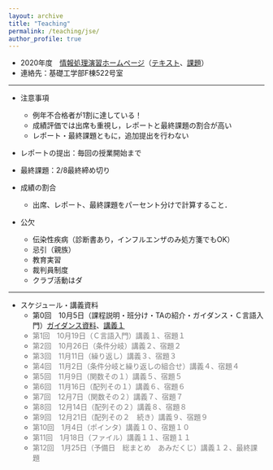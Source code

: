 ```yaml
---
layout: archive
title: "Teaching"
permalink: /teaching/jse/
author_profile: true
---
```


* 2020年度　[情報処理演習ホームページ](http://www.hlab.sys.es.osaka-u.ac.jp/people/wan/jse/)（[テキスト](http://www.hlab.sys.es.osaka-u.ac.jp/people/wan/jse/text/index.html)、[課題](http://www.hlab.sys.es.osaka-u.ac.jp/people/wan/jse/kadai/index.html)）
* 連絡先：基礎工学部F棟522号室

---

* 注意事項
  * 例年不合格者が1割に達している！
  * 成績評価では出席も重視し，レポートと最終課題の割合が高い
  * レポート・最終課題ともに，追加提出を行わない

* レポートの提出：毎回の授業開始まで
* 最終課題：2/8最終締め切り

* 成績の割合
  * 出席、レポート、最終課題をパーセント分けで計算すること．

* 公欠
  * 伝染性疾病（診断書あり，インフルエンザのみ処方箋でもOK）
  * 忌引（親族）
  * 教育実習
  * 裁判員制度
  * クラブ活動はダ

---

* スケジュール・講義資料
  * 第0回　10月5日（課程説明・班分け・TAの紹介・ガイダンス・Ｃ言語入門）[ガイダンス資料](https://wanweiwei07.github.io/files/guidance.pdf)、[講義１](https://wanweiwei07.github.io/files/jse1.pdf)
  * <span style="color: gray;">第1回　10月19日（Ｃ言語入門）講義１、宿題１</span>
  * <span style="color: gray;">第2回　10月26日（条件分岐）講義２、宿題２</span>
  * <span style="color: gray;">第3回　11月11日（繰り返し）講義３、宿題３</span>
  * <span style="color: gray;">第4回　11月2日（条件分岐と繰り返しの組合せ）講義４、宿題４</span>
  * <span style="color: gray;">第5回　11月9日（関数その１）講義５、宿題５</span>
  * <span style="color: gray;">第6回　11月16日（配列その１）講義６、宿題６</span>
  * <span style="color: gray;">第7回　12月7日（関数その２）講義７、宿題７</span>
  * <span style="color: gray;">第8回　12月14日（配列その２）講義８、宿題８</span>
  * <span style="color: gray;">第9回　12月21日（配列その２　続き）講義９、宿題９</span>
  * <span style="color: gray;">第10回　1月4日（ポインタ）講義１０、宿題１０</span>
  * <span style="color: gray;">第11回　1月18日（ファイル）講義１１、宿題１１</span>
  * <span style="color: gray;">第12回　1月25日（予備日　総まとめ　あみだくじ）講義１２、最終課題</span>
